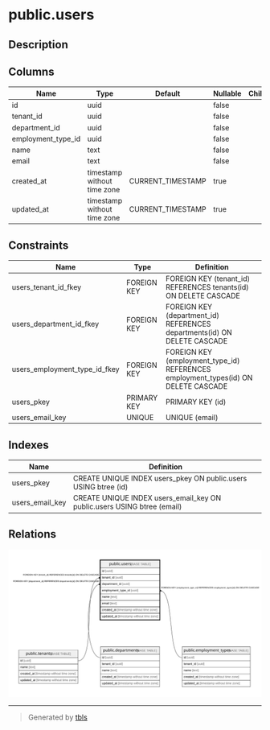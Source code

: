 # public.users

## Description

## Columns

| Name | Type | Default | Nullable | Children | Parents | Comment |
| ---- | ---- | ------- | -------- | -------- | ------- | ------- |
| id | uuid |  | false |  |  |  |
| tenant_id | uuid |  | false |  | [public.tenants](public.tenants.md) |  |
| department_id | uuid |  | false |  | [public.departments](public.departments.md) |  |
| employment_type_id | uuid |  | false |  | [public.employment_types](public.employment_types.md) |  |
| name | text |  | false |  |  |  |
| email | text |  | false |  |  |  |
| created_at | timestamp without time zone | CURRENT_TIMESTAMP | true |  |  |  |
| updated_at | timestamp without time zone | CURRENT_TIMESTAMP | true |  |  |  |

## Constraints

| Name | Type | Definition |
| ---- | ---- | ---------- |
| users_tenant_id_fkey | FOREIGN KEY | FOREIGN KEY (tenant_id) REFERENCES tenants(id) ON DELETE CASCADE |
| users_department_id_fkey | FOREIGN KEY | FOREIGN KEY (department_id) REFERENCES departments(id) ON DELETE CASCADE |
| users_employment_type_id_fkey | FOREIGN KEY | FOREIGN KEY (employment_type_id) REFERENCES employment_types(id) ON DELETE CASCADE |
| users_pkey | PRIMARY KEY | PRIMARY KEY (id) |
| users_email_key | UNIQUE | UNIQUE (email) |

## Indexes

| Name | Definition |
| ---- | ---------- |
| users_pkey | CREATE UNIQUE INDEX users_pkey ON public.users USING btree (id) |
| users_email_key | CREATE UNIQUE INDEX users_email_key ON public.users USING btree (email) |

## Relations

![er](public.users.svg)

---

> Generated by [tbls](https://github.com/k1LoW/tbls)

